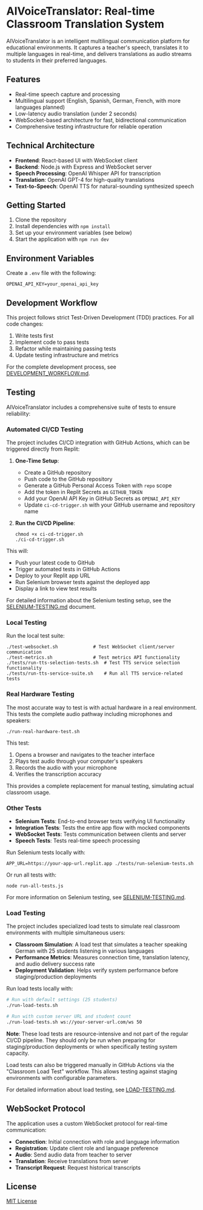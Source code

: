 # AIVoiceTranslator: Real-time Classroom Translation System

AIVoiceTranslator is an intelligent multilingual communication platform for educational environments. It captures a teacher's speech, translates it to multiple languages in real-time, and delivers translations as audio streams to students in their preferred languages.

## Features

- Real-time speech capture and processing
- Multilingual support (English, Spanish, German, French, with more languages planned)
- Low-latency audio translation (under 2 seconds)
- WebSocket-based architecture for fast, bidirectional communication
- Comprehensive testing infrastructure for reliable operation

## Technical Architecture

- **Frontend**: React-based UI with WebSocket client
- **Backend**: Node.js with Express and WebSocket server
- **Speech Processing**: OpenAI Whisper API for transcription 
- **Translation**: OpenAI GPT-4 for high-quality translations
- **Text-to-Speech**: OpenAI TTS for natural-sounding synthesized speech

## Getting Started

1. Clone the repository
2. Install dependencies with `npm install`
3. Set up your environment variables (see below)
4. Start the application with `npm run dev`

## Environment Variables

Create a `.env` file with the following:

```
OPENAI_API_KEY=your_openai_api_key
```

## Development Workflow

This project follows strict Test-Driven Development (TDD) practices. For all code changes:

1. Write tests first
2. Implement code to pass tests
3. Refactor while maintaining passing tests
4. Update testing infrastructure and metrics

For the complete development process, see [DEVELOPMENT_WORKFLOW.md](DEVELOPMENT_WORKFLOW.md).

## Testing

AIVoiceTranslator includes a comprehensive suite of tests to ensure reliability:

### Automated CI/CD Testing

The project includes CI/CD integration with GitHub Actions, which can be triggered directly from Replit:

1. **One-Time Setup**:
   - Create a GitHub repository
   - Push code to the GitHub repository
   - Generate a GitHub Personal Access Token with `repo` scope
   - Add the token in Replit Secrets as `GITHUB_TOKEN`
   - Add your OpenAI API Key in GitHub Secrets as `OPENAI_API_KEY`
   - Update `ci-cd-trigger.sh` with your GitHub username and repository name

2. **Run the CI/CD Pipeline**:
   ```
   chmod +x ci-cd-trigger.sh
   ./ci-cd-trigger.sh
   ```

This will:
- Push your latest code to GitHub
- Trigger automated tests in GitHub Actions
- Deploy to your Replit app URL
- Run Selenium browser tests against the deployed app
- Display a link to view test results

For detailed information about the Selenium testing setup, see the [SELENIUM-TESTING.md](SELENIUM-TESTING.md) document.

### Local Testing

Run the local test suite:

```
./test-websocket.sh             # Test WebSocket client/server communication
./test-metrics.sh               # Test metrics API functionality
./tests/run-tts-selection-tests.sh  # Test TTS service selection functionality
./tests/run-tts-service-suite.sh    # Run all TTS service-related tests
```

### Real Hardware Testing

The most accurate way to test is with actual hardware in a real environment. This tests the complete audio pathway including microphones and speakers:

```
./run-real-hardware-test.sh
```

This test:
1. Opens a browser and navigates to the teacher interface
2. Plays test audio through your computer's speakers 
3. Records the audio with your microphone
4. Verifies the transcription accuracy

This provides a complete replacement for manual testing, simulating actual classroom usage.

### Other Tests

- **Selenium Tests**: End-to-end browser tests verifying UI functionality
- **Integration Tests**: Tests the entire app flow with mocked components 
- **WebSocket Tests**: Tests communication between clients and server
- **Speech Tests**: Tests real-time speech processing

Run Selenium tests locally with:

```
APP_URL=https://your-app-url.replit.app ./tests/run-selenium-tests.sh
```

Or run all tests with:

```
node run-all-tests.js
```

For more information on Selenium testing, see [SELENIUM-TESTING.md](SELENIUM-TESTING.md).

### Load Testing

The project includes specialized load tests to simulate real classroom environments with multiple simultaneous users:

- **Classroom Simulation**: A load test that simulates a teacher speaking German with 25 students listening in various languages
- **Performance Metrics**: Measures connection time, translation latency, and audio delivery success rate
- **Deployment Validation**: Helps verify system performance before staging/production deployments

Run load tests locally with:

```bash
# Run with default settings (25 students)
./run-load-tests.sh

# Run with custom server URL and student count
./run-load-tests.sh ws://your-server-url.com/ws 50
```

**Note**: These load tests are resource-intensive and not part of the regular CI/CD pipeline. They should only be run when preparing for staging/production deployments or when specifically testing system capacity.

Load tests can also be triggered manually in GitHub Actions via the "Classroom Load Test" workflow. This allows testing against staging environments with configurable parameters.

For detailed information about load testing, see [LOAD-TESTING.md](LOAD-TESTING.md).

## WebSocket Protocol

The application uses a custom WebSocket protocol for real-time communication:

- **Connection**: Initial connection with role and language information
- **Registration**: Update client role and language preference
- **Audio**: Send audio data from teacher to server
- **Translation**: Receive translations from server
- **Transcript Request**: Request historical transcripts

## License

[MIT License](LICENSE)
